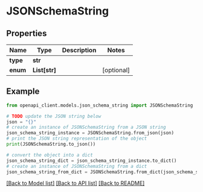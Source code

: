 # JSONSchemaString


## Properties

Name | Type | Description | Notes
------------ | ------------- | ------------- | -------------
**type** | **str** |  | 
**enum** | **List[str]** |  | [optional] 

## Example

```python
from openapi_client.models.json_schema_string import JSONSchemaString

# TODO update the JSON string below
json = "{}"
# create an instance of JSONSchemaString from a JSON string
json_schema_string_instance = JSONSchemaString.from_json(json)
# print the JSON string representation of the object
print(JSONSchemaString.to_json())

# convert the object into a dict
json_schema_string_dict = json_schema_string_instance.to_dict()
# create an instance of JSONSchemaString from a dict
json_schema_string_from_dict = JSONSchemaString.from_dict(json_schema_string_dict)
```
[[Back to Model list]](../README.md#documentation-for-models) [[Back to API list]](../README.md#documentation-for-api-endpoints) [[Back to README]](../README.md)


